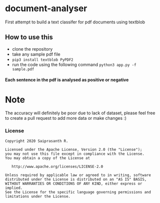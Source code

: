 # document-analyser
First attempt to build a text classifer for pdf documents using textblob

## How to use this
- clone the repository
- take any sample pdf file 
- ```pip3 install textblob PyPDF2```
- run the code using the following command ```python3 app.py -f sample.pdf```

#### Each sentence in the pdf is analysed as positive or negative

# Note
The accuracy will definitely be poor due to lack of dataset, please feel free to create a pull request to add more data or make changes :)

### License
```
Copyright 2020 Saiprasanth R.

Licensed under the Apache License, Version 2.0 (the "License");
you may not use this file except in compliance with the License.
You may obtain a copy of the License at

   http://www.apache.org/licenses/LICENSE-2.0

Unless required by applicable law or agreed to in writing, software
distributed under the License is distributed on an "AS IS" BASIS,
WITHOUT WARRANTIES OR CONDITIONS OF ANY KIND, either express or implied.
See the License for the specific language governing permissions and
limitations under the License.